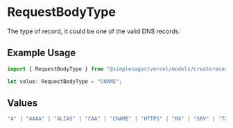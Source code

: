 # RequestBodyType

The type of record, it could be one of the valid DNS records.

## Example Usage

```typescript
import { RequestBodyType } from "@simplesagar/vercel/models/createrecordop.js";

let value: RequestBodyType = "CNAME";
```

## Values

```typescript
"A" | "AAAA" | "ALIAS" | "CAA" | "CNAME" | "HTTPS" | "MX" | "SRV" | "TXT" | "NS"
```